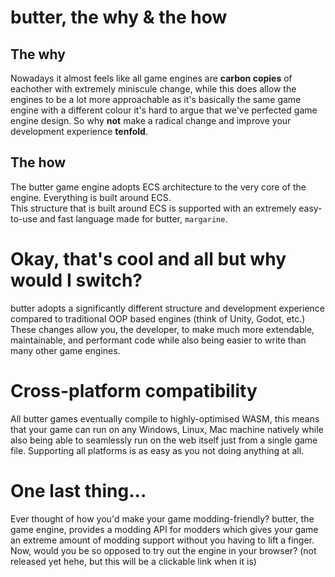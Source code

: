 # butter, the why & the how
## The why
Nowadays it almost feels like all game engines are **carbon copies** of eachother with extremely miniscule change,
while this does allow the engines to be a lot more approachable as it's basically the same game engine with a
different colour it's hard to argue that we've perfected game engine design. So why **not** make a radical change
and improve your development experience **tenfold**.


## The how
The butter game engine adopts ECS architecture to the very core of the engine. Everything is built around ECS.  
This structure that is built around ECS is supported with an extremely easy-to-use and fast language made for
butter, `margarine`.



# Okay, that's cool and all but why would I switch?
butter adopts a significantly different structure and development experience compared to traditional OOP based
engines (think of Unity, Godot, etc.) These changes allow you, the developer, to make much more extendable,
maintainable, and performant code while also being easier to write than many other game engines.


# Cross-platform compatibility
All butter games eventually compile to highly-optimised WASM, this means that your game can run on any Windows,
Linux, Mac machine natively while also being able to seamlessly run on the web itself just from a single game file.
Supporting all platforms is as easy as you not doing anything at all.


# One last thing...
Ever thought of how you'd make your game modding-friendly? butter, the game engine, provides a modding API for
modders which gives your game an extreme amount of modding support without you having to lift a finger.  
Now, would you be so opposed to try out the engine in your browser? (not released yet hehe, but this will be a clickable link when it is)
